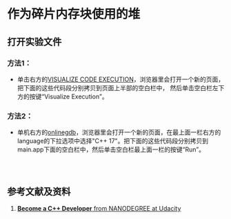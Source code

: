 # 作为碎片内存块使用的堆

## 打开实验文件

### 方法1：

- 单击右方的[VISUALIZE CODE EXECUTION](http://pythontutor.com/cpp.html#mode=edit)，浏览器里会打开一个新的页面，把下面的这些代码段分别拷贝到页面上半部的空白栏中， 然后单击空白栏左下方的按键“Visualize Execution”。

### 方法2：

- 单机右方的[onlinegdb](https://www.onlinegdb.com/)，浏览器里会打开一个新的页面，在最上面一栏右方的language的下拉选项中选择"C++ 17"。把下面的这些代码段分别拷贝到main.app下面的空白栏中，然后单击空白栏最上面一栏的按键“Run”。



```c++

```

```c++

```

```c++

```

## 参考文献及资料

1. [**Become a C++ Developer** from NANODEGREE at Udacity](https://classroom.udacity.com/nanodegrees/nd213/parts/789a1625-9b09-4615-9210-ddbc12e9247b)  
